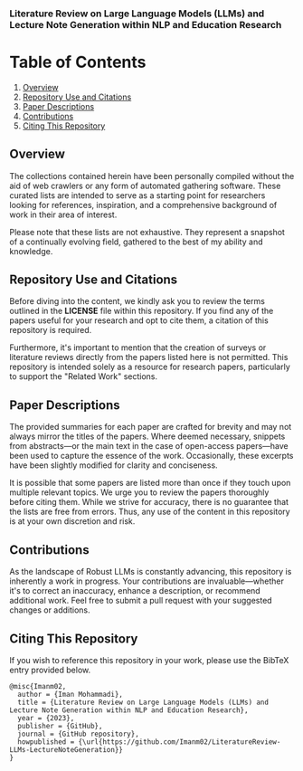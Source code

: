 ### Literature Review on Large Language Models (LLMs) and Lecture Note Generation within NLP and Education Research

# Table of Contents
1. [Overview](#overview)
2. [Repository Use and Citations](#repository-use-and-citations)
3. [Paper Descriptions](#paper-descriptions)
4. [Contributions](#contributions)
5. [Citing This Repository](#citing-this-repository)


## Overview

The collections contained herein have been personally compiled without the aid of web crawlers or any form of automated gathering software. These curated lists are intended to serve as a starting point for researchers looking for references, inspiration, and a comprehensive background of work in their area of interest.

Please note that these lists are not exhaustive. They represent a snapshot of a continually evolving field, gathered to the best of my ability and knowledge.

## Repository Use and Citations

Before diving into the content, we kindly ask you to review the terms outlined in the **LICENSE** file within this repository. If you find any of the papers useful for your research and opt to cite them, a citation of this repository is required. 

Furthermore, it's important to mention that the creation of surveys or literature reviews directly from the papers listed here is not permitted. This repository is intended solely as a resource for research papers, particularly to support the "Related Work" sections.

## Paper Descriptions

The provided summaries for each paper are crafted for brevity and may not always mirror the titles of the papers. Where deemed necessary, snippets from abstracts—or the main text in the case of open-access papers—have been used to capture the essence of the work. Occasionally, these excerpts have been slightly modified for clarity and conciseness.

It is possible that some papers are listed more than once if they touch upon multiple relevant topics. We urge you to review the papers thoroughly before citing them. While we strive for accuracy, there is no guarantee that the lists are free from errors. Thus, any use of the content in this repository is at your own discretion and risk.

## Contributions

As the landscape of Robust LLMs is constantly advancing, this repository is inherently a work in progress. Your contributions are invaluable—whether it's to correct an inaccuracy, enhance a description, or recommend additional work. Feel free to submit a pull request with your suggested changes or additions.

## Citing This Repository

If you wish to reference this repository in your work, please use the BibTeX entry provided below.

```
@misc{Imanm02,
  author = {Iman Mohammadi},
  title = {Literature Review on Large Language Models (LLMs) and Lecture Note Generation within NLP and Education Research},
  year = {2023},
  publisher = {GitHub},
  journal = {GitHub repository},
  howpublished = {\url{https://github.com/Imanm02/LiteratureReview-LLMs-LectureNoteGeneration}}
}
```
